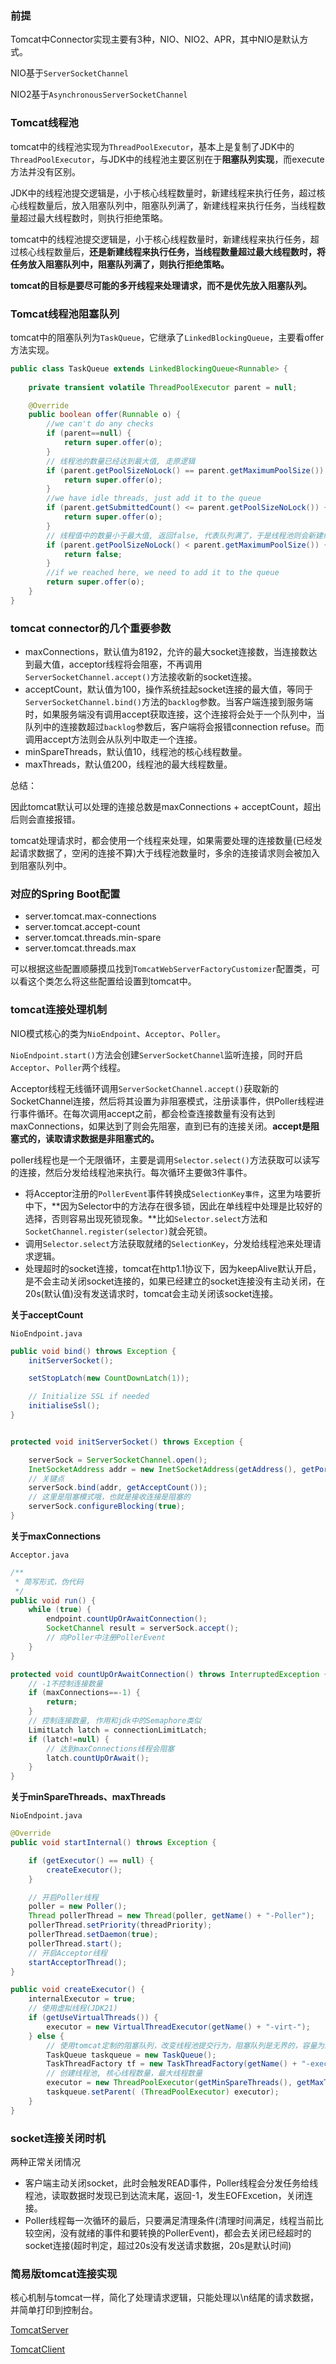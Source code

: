 ### 前提

Tomcat中Connector实现主要有3种，NIO、NIO2、APR，其中NIO是默认方式。

NIO基于`ServerSocketChannel`

NIO2基于`AsynchronousServerSocketChannel`

### Tomcat线程池

tomcat中的线程池实现为`ThreadPoolExecutor`，基本上是复制了JDK中的`ThreadPoolExecutor`，与JDK中的线程池主要区别在于**阻塞队列实现**，而execute方法并没有区别。

JDK中的线程池提交逻辑是，小于核心线程数量时，新建线程来执行任务，超过核心线程数量后，放入阻塞队列中，阻塞队列满了，新建线程来执行任务，当线程数量超过最大线程数时，则执行拒绝策略。

tomcat中的线程池提交逻辑是，小于核心线程数量时，新建线程来执行任务，超过核心线程数量后，**还是新建线程来执行任务，当线程数量超过最大线程数时，将任务放入阻塞队列中，阻塞队列满了，则执行拒绝策略。**

**tomcat的目标是要尽可能的多开线程来处理请求，而不是优先放入阻塞队列。**

### Tomcat线程池阻塞队列

tomcat中的阻塞队列为`TaskQueue`，它继承了`LinkedBlockingQueue`，主要看offer方法实现。

```java
public class TaskQueue extends LinkedBlockingQueue<Runnable> {
    
    private transient volatile ThreadPoolExecutor parent = null;

    @Override
    public boolean offer(Runnable o) {
        //we can't do any checks
        if (parent==null) {
            return super.offer(o);
        }
        // 线程池的数量已经达到最大值, 走原逻辑
        if (parent.getPoolSizeNoLock() == parent.getMaximumPoolSize()) {
            return super.offer(o);
        }
        //we have idle threads, just add it to the queue
        if (parent.getSubmittedCount() <= parent.getPoolSizeNoLock()) {
            return super.offer(o);
        }
        // 线程值中的数量小于最大值, 返回false, 代表队列满了，于是线程池则会新建线程来执行任务
        if (parent.getPoolSizeNoLock() < parent.getMaximumPoolSize()) {
            return false;
        }
        //if we reached here, we need to add it to the queue
        return super.offer(o);
    }
}
```

### tomcat connector的几个重要参数

* maxConnections，默认值为8192，允许的最大socket连接数，当连接数达到最大值，acceptor线程将会阻塞，不再调用`ServerSocketChannel.accept()`方法接收新的socket连接。
* acceptCount，默认值为100，操作系统挂起socket连接的最大值，等同于`ServerSocketChannel.bind()`方法的`backlog`参数。当客户端连接到服务端时，如果服务端没有调用accept获取连接，这个连接将会处于一个队列中，当队列中的连接数超过`backlog`参数后，客户端将会报错connection refuse。而调用accept方法则会从队列中取走一个连接。
* minSpareThreads，默认值10，线程池的核心线程数量。
* maxThreads，默认值200，线程池的最大线程数量。

总结：

因此tomcat默认可以处理的连接总数是maxConnections + acceptCount，超出后则会直接报错。

tomcat处理请求时，都会使用一个线程来处理，如果需要处理的连接数量(已经发起请求数据了，空闲的连接不算)大于线程池数量时，多余的连接请求则会被加入到阻塞队列中。

### 对应的Spring Boot配置

* server.tomcat.max-connections
* server.tomcat.accept-count
* server.tomcat.threads.min-spare
* server.tomcat.threads.max

可以根据这些配置顺藤摸瓜找到`TomcatWebServerFactoryCustomizer`配置类，可以看这个类怎么将这些配置给设置到tomcat中。

### tomcat连接处理机制

NIO模式核心的类为`NioEndpoint`、`Acceptor`、`Poller`。

`NioEndpoint.start()`方法会创建`ServerSocketChannel`监听连接，同时开启`Acceptor`、`Poller`两个线程。

Acceptor线程无线循环调用`ServerSocketChannel.accept()`获取新的SocketChannel连接，然后将其设置为非阻塞模式，注册读事件，供Poller线程进行事件循环。在每次调用accept之前，都会检查连接数量有没有达到maxConnections，如果达到了则会先阻塞，直到已有的连接关闭。**accept是阻塞式的，读取请求数据是非阻塞式的。**

poller线程也是一个无限循环，主要是调用`Selector.select()`方法获取可以读写的连接，然后分发给线程池来执行。每次循环主要做3件事件。

* 将Acceptor注册的`PollerEvent`事件转换成`SelectionKey事件`，这里为啥要折中下，**因为Selector中的方法存在很多锁，因此在单线程中处理是比较好的选择，否则容易出现死锁现象。**比如`Selector.select`方法和`SocketChannel.register(selector)`就会死锁。
* 调用`Selector.select`方法获取就绪的`SelectionKey`，分发给线程池来处理请求逻辑。
* 处理超时的socket连接，tomcat在http1.1协议下，因为keepAlive默认开启，是不会主动关闭socket连接的，如果已经建立的socket连接没有主动关闭，在20s(默认值)没有发送请求时，tomcat会主动关闭该socket连接。

**关于acceptCount**

`NioEndpoint.java`

```java
public void bind() throws Exception {
    initServerSocket();

    setStopLatch(new CountDownLatch(1));

    // Initialize SSL if needed
    initialiseSsl();
}  


protected void initServerSocket() throws Exception {

    serverSock = ServerSocketChannel.open();
    InetSocketAddress addr = new InetSocketAddress(getAddress(), getPortWithOffset());
    // 关键点
    serverSock.bind(addr, getAcceptCount());
    // 这里是阻塞模式哦，也就是接收连接是阻塞的
    serverSock.configureBlocking(true);
} 
```

**关于maxConnections**

`Acceptor.java`

```java
/**
 * 简写形式，伪代码
 */
public void run() {
    while (true) {
        endpoint.countUpOrAwaitConnection();
        SocketChannel result = serverSock.accept();
        // 向Poller中注册PollerEvent
    }
}

protected void countUpOrAwaitConnection() throws InterruptedException {
    // -1不控制连接数量
    if (maxConnections==-1) {
        return;
    }
    // 控制连接数量, 作用和jdk中的Semaphore类似
    LimitLatch latch = connectionLimitLatch;
    if (latch!=null) {
        // 达到maxConnections线程会阻塞
        latch.countUpOrAwait();
    }
}
```

**关于minSpareThreads、maxThreads**

`NioEndpoint.java`

```java
@Override
public void startInternal() throws Exception {

    if (getExecutor() == null) {
        createExecutor();
    }

    // 开启Poller线程
    poller = new Poller();
    Thread pollerThread = new Thread(poller, getName() + "-Poller");
    pollerThread.setPriority(threadPriority);
    pollerThread.setDaemon(true);
    pollerThread.start();
	// 开启Acceptor线程
    startAcceptorThread();
}

public void createExecutor() {
    internalExecutor = true;
    // 使用虚拟线程(JDK21)
    if (getUseVirtualThreads()) {
        executor = new VirtualThreadExecutor(getName() + "-virt-");
    } else {
        // 使用tomcat定制的阻塞队列，改变线程池提交行为，阻塞队列是无界的，容量为Integer.MAX
        TaskQueue taskqueue = new TaskQueue();
        TaskThreadFactory tf = new TaskThreadFactory(getName() + "-exec-", daemon, getThreadPriority());
        // 创建线程池, 核心线程数量，最大线程数量
        executor = new ThreadPoolExecutor(getMinSpareThreads(), getMaxThreads(), 60, TimeUnit.SECONDS,taskqueue, tf);
        taskqueue.setParent( (ThreadPoolExecutor) executor);
    }
}
```

### socket连接关闭时机

两种正常关闭情况

* 客户端主动关闭socket，此时会触发READ事件，Poller线程会分发任务给线程池，读取数据时发现已到达流末尾，返回-1，发生EOFExcetion，关闭连接。
* Poller线程每一次循环的最后，只要满足清理条件(清理时间满足，线程当前比较空闲，没有就绪的事件和要转换的PollerEvent)，都会去关闭已经超时的socket连接(超时判定，超过20s没有发送请求数据，20s是默认时间)

### 简易版tomcat连接实现

核心机制与tomcat一样，简化了处理请求逻辑，只能处理以\n结尾的请求数据，并简单打印到控制台。

[TomcatServer](https://github.com/wangtaoj/JavaCore/blob/master/src/main/java/com/wangtao/nio/tomcat/TomcatServer.java)

[TomcatClient](https://github.com/wangtaoj/JavaCore/blob/master/src/main/java/com/wangtao/nio/tomcat/TomcatClient.java)